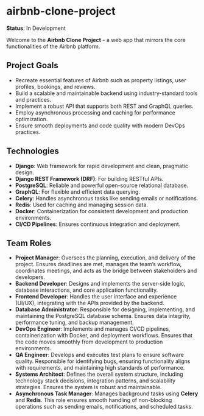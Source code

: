 # airbnb-clone-project

**Status**: In Development

Welcome to the **Airbnb Clone Project** - a web app that mirrors the core functionalities of the Airbnb platform.

## Project Goals

- Recreate essential features of Airbnb such as property listings, user profiles, bookings, and reviews.
- Build a scalable and maintainable backend using industry-standard tools and practices.
- Implement a robust API that supports both REST and GraphQL queries.
- Employ asynchronous processing and caching for performance optimization.
- Ensure smooth deployments and code quality with modern DevOps practices.

## Technologies

- **Django**: Web framework for rapid development and clean, pragmatic design.
- **Django REST Framework (DRF)**: For building RESTful APIs.
- **PostgreSQL**: Reliable and powerful open-source relational database.
- **GraphQL**: For flexible and efficient data querying.
- **Celery**: Handles asynchronous tasks like sending emails or notifications.
- **Redis**: Used for caching and managing session data.
- **Docker**: Containerization for consistent development and production environments.
- **CI/CD Pipelines**: Ensures continuous integration and deployment.

## Team Roles

- **Project Manager**: Oversees the planning, execution, and delivery of the project. Ensures deadlines are met, manages the team’s workflow, coordinates meetings, and acts as the bridge between stakeholders and developers.
- **Backend Developer**: Designs and implements the server-side logic, database interactions, and core application functionality.
- **Frontend Developer**: Handles the user interface and experience (UI/UX), integrating with the APIs provided by the backend.
- **Database Administrator**: Responsible for designing, implementing, and maintaining the PostgreSQL database schema. Ensures data integrity, performance tuning, and backup management.
- **DevOps Engineer**: Implements and manages CI/CD pipelines, containerization with Docker, and deployment workflows. Ensures that the code moves smoothly from development to production environments.
- **QA Engineer**: Develops and executes test plans to ensure software quality. Responsible for identifying bugs, ensuring functionality aligns with requirements, and maintaining high standards of performance.
- **Systems Architect**: Defines the overall system structure, including technology stack decisions, integration patterns, and scalability strategies. Ensures the system is robust and maintainable.
- **Asynchronous Task Manager**: Manages background tasks using **Celery** and **Redis**. This role ensures smooth handling of non-blocking operations such as sending emails, notifications, and scheduled tasks.
